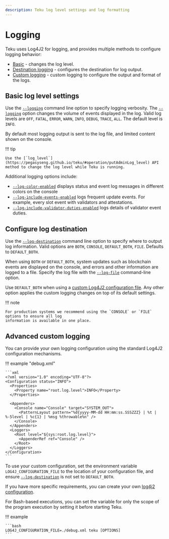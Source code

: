 ```yaml
---
description: Teku log level settings and log formatting
---
```


# Logging

Teku uses Log4J2 for logging, and provides multiple methods to configure logging behavior:

* [Basic](#basic-log-level-setting) - changes the log level.
* [Destination logging](#configure-log-destination) - configures the destination for log output.
* [Custom logging](#advanced-custom-logging) - custom logging to configure the output and format
    of the logs.

## Basic log level settings

Use the [`--logging`](../../Reference/CLI/CLI-Syntax.md#logging) command line option to specify
logging verbosity. The [`--logging`](../../Reference/CLI/CLI-Syntax.md#logging) option changes the
volume of events displayed in the log. Valid log levels are `OFF`, `FATAL`, `ERROR`, `WARN`,
`INFO`, `DEBUG`, `TRACE`, `ALL`. The default level is `INFO`.

By default most logging output is sent to the log file, and limited content shown on the console.

!!! tip

    Use the [`log_level`](https://pegasyseng.github.io/teku/#operation/putAdminLog_level) API
    method to change the log level while Teku is running.

Additional logging options include:

* [`--log-color-enabled`](../../Reference/CLI/CLI-Syntax.md#log-color-enabled)
    displays status and event log messages in different colors on the console
* [`--log-include-events-enabled`](../../Reference/CLI/CLI-Syntax.md#log-include-events-enabled)
    logs frequent update events. For example, every slot event with validators and attestations.
* [`--log-include-validator-duties-enabled`](../../Reference/CLI/CLI-Syntax.md#log-include-validator-duties-enabled)
    logs details of validator event duties.

## Configure log destination

Use the [`--log-destination`](../../Reference/CLI/CLI-Syntax.md#log-destination) command line
option to specify where to output log information. Valid options are `BOTH`, `CONSOLE`,
`DEFAULT_BOTH`, `FILE`. Defaults to `DEFAULT_BOTH`.

When using `BOTH` or `DEFAULT_BOTH`, system updates such as blockchain events
are displayed on the console, and errors and other information are logged to a file. Specify the log
file with the [`--log-file`](../../Reference/CLI/CLI-Syntax.md#log-file) command-line option.

Use `DEFAULT_BOTH` when using a [custom Log4J2 configuration file](#advanced-custom-logging). Any
other option applies the custom logging changes on top of its default settings.

!!! note

    For production systems we recommend using the `CONSOLE` or `FILE` options to ensure all log
    information is available in one place.

## Advanced custom logging

You can provide your own logging configuration using the standard Log4J2 configuration mechanisms.

!!! example "debug.xml"

    ```xml
    <?xml version="1.0" encoding="UTF-8"?>
    <Configuration status="INFO">
      <Properties>
        <Property name="root.log.level">INFO</Property>
      </Properties>

      <Appenders>
        <Console name="Console" target="SYSTEM_OUT">
          <PatternLayout pattern="%d{yyyy-MM-dd HH:mm:ss.SSSZZZ} | %t | %-5level | %c{1} | %msg %throwable%n" />
        </Console>
      </Appenders>
      <Loggers>
        <Root level="${sys:root.log.level}">
          <AppenderRef ref="Console" />
        </Root>
      </Loggers>
    </Configuration>
    ```

To use your custom configuration, set the environment variable `LOG4J_CONFIGURATION_FILE` to the
location of your configuration file, and ensure
[`--log-destination`](../../Reference/CLI/CLI-Syntax.md#log-destination) is not set to `DEFAULT_BOTH`.

If you have more specific requirements, you can create your own
[log4j2 configuration](https://logging.apache.org/log4j/2.x/manual/configuration.html).

For Bash-based executions, you can set the variable for only the scope of the program execution by
setting it before starting Teku.

!!! example

    ```bash
    LOG4J_CONFIGURATION_FILE=./debug.xml teku [OPTIONS]
    ```
